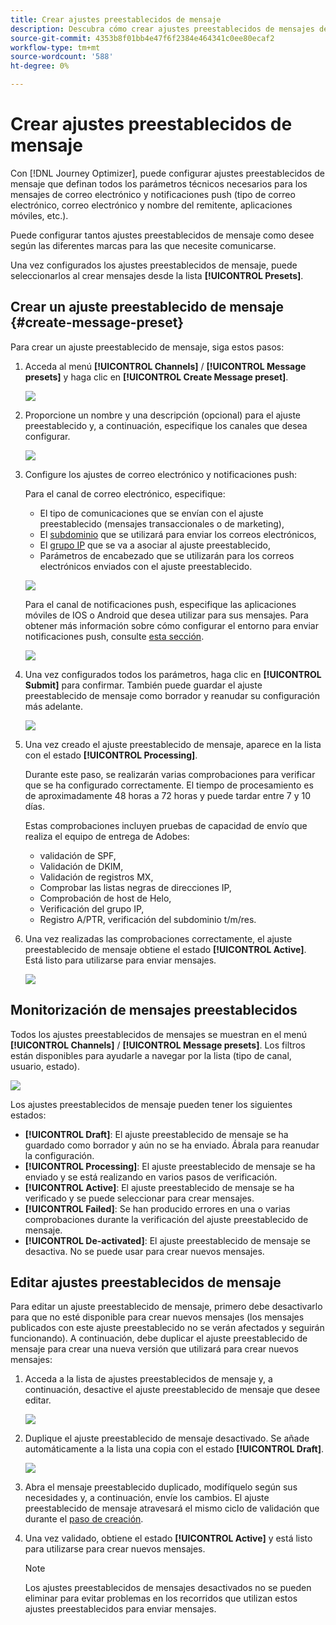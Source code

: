 ```yaml
---
title: Crear ajustes preestablecidos de mensaje
description: Descubra cómo crear ajustes preestablecidos de mensajes de correo electrónico y notificaciones push
source-git-commit: 4353b8f01bb4e47f6f2384e464341c0ee80ecaf2
workflow-type: tm+mt
source-wordcount: '588'
ht-degree: 0%

---
```



# Crear ajustes preestablecidos de mensaje

Con [!DNL Journey Optimizer], puede configurar ajustes preestablecidos de mensaje que definan todos los parámetros técnicos necesarios para los mensajes de correo electrónico y notificaciones push (tipo de correo electrónico, correo electrónico y nombre del remitente, aplicaciones móviles, etc.).

Puede configurar tantos ajustes preestablecidos de mensaje como desee según las diferentes marcas para las que necesite comunicarse.

Una vez configurados los ajustes preestablecidos de mensaje, puede seleccionarlos al crear mensajes desde la lista **[!UICONTROL Presets]**.

## Crear un ajuste preestablecido de mensaje {#create-message-preset}

Para crear un ajuste preestablecido de mensaje, siga estos pasos:

1. Acceda al menú **[!UICONTROL Channels]** / **[!UICONTROL Message presets]** y haga clic en **[!UICONTROL Create Message preset]**.

   ![](../assets/preset-create.png)

1. Proporcione un nombre y una descripción (opcional) para el ajuste preestablecido y, a continuación, especifique los canales que desea configurar.

   ![](../assets/preset-general.png)

1. Configure los ajustes de correo electrónico y notificaciones push:

   Para el canal de correo electrónico, especifique:

   * El tipo de comunicaciones que se envían con el ajuste preestablecido (mensajes transaccionales o de marketing),
   * El [subdominio](about-subdomain-delegation.md) que se utilizará para enviar los correos electrónicos,
   * El [grupo IP](ip-pools.md) que se va a asociar al ajuste preestablecido,
   * Parámetros de encabezado que se utilizarán para los correos electrónicos enviados con el ajuste preestablecido.

   ![](../assets/preset-email.png)

   Para el canal de notificaciones push, especifique las aplicaciones móviles de IOS o Android que desea utilizar para sus mensajes. Para obtener más información sobre cómo configurar el entorno para enviar notificaciones push, consulte [esta sección](../push-configuration.md).

   ![](../assets/preset-push.png)

1. Una vez configurados todos los parámetros, haga clic en **[!UICONTROL Submit]** para confirmar. También puede guardar el ajuste preestablecido de mensaje como borrador y reanudar su configuración más adelante.

   ![](../assets/preset-submit.png)

1. Una vez creado el ajuste preestablecido de mensaje, aparece en la lista con el estado **[!UICONTROL Processing]**.

   Durante este paso, se realizarán varias comprobaciones para verificar que se ha configurado correctamente. El tiempo de procesamiento es de aproximadamente 48 horas a 72 horas y puede tardar entre 7 y 10 días.

   Estas comprobaciones incluyen pruebas de capacidad de envío que realiza el equipo de entrega de Adobes:

   * validación de SPF,
   * Validación de DKIM,
   * Validación de registros MX,
   * Comprobar las listas negras de direcciones IP,
   * Comprobación de host de Helo,
   * Verificación del grupo IP,
   * Registro A/PTR, verificación del subdominio t/m/res.

1. Una vez realizadas las comprobaciones correctamente, el ajuste preestablecido de mensaje obtiene el estado **[!UICONTROL Active]**. Está listo para utilizarse para enviar mensajes.

   <!-- later on, users will be notified in Pulse -->

   ![](../assets/preset-active.png)

## Monitorización de mensajes preestablecidos

Todos los ajustes preestablecidos de mensajes se muestran en el menú **[!UICONTROL Channels]** / **[!UICONTROL Message presets]**. Los filtros están disponibles para ayudarle a navegar por la lista (tipo de canal, usuario, estado).

![](../assets/preset-filters.png)

Los ajustes preestablecidos de mensaje pueden tener los siguientes estados:

* **[!UICONTROL Draft]**: El ajuste preestablecido de mensaje se ha guardado como borrador y aún no se ha enviado. Ábrala para reanudar la configuración.
* **[!UICONTROL Processing]**: El ajuste preestablecido de mensaje se ha enviado y se está realizando en varios pasos de verificación.
* **[!UICONTROL Active]**: El ajuste preestablecido de mensaje se ha verificado y se puede seleccionar para crear mensajes.
* **[!UICONTROL Failed]**: Se han producido errores en una o varias comprobaciones durante la verificación del ajuste preestablecido de mensaje.
* **[!UICONTROL De-activated]**: El ajuste preestablecido de mensaje se desactiva. No se puede usar para crear nuevos mensajes.

## Editar ajustes preestablecidos de mensaje

Para editar un ajuste preestablecido de mensaje, primero debe desactivarlo para que no esté disponible para crear nuevos mensajes (los mensajes publicados con este ajuste preestablecido no se verán afectados y seguirán funcionando). A continuación, debe duplicar el ajuste preestablecido de mensaje para crear una nueva versión que utilizará para crear nuevos mensajes:

1. Acceda a la lista de ajustes preestablecidos de mensaje y, a continuación, desactive el ajuste preestablecido de mensaje que desee editar.

   ![](../assets/preset-deactivate.png)

1. Duplique el ajuste preestablecido de mensaje desactivado. Se añade automáticamente a la lista una copia con el estado **[!UICONTROL Draft]**.

   ![](../assets/preset-duplicated.png)

1. Abra el mensaje preestablecido duplicado, modifíquelo según sus necesidades y, a continuación, envíe los cambios. El ajuste preestablecido de mensaje atravesará el mismo ciclo de validación que durante el [paso de creación](#create-message-preset).

1. Una vez validado, obtiene el estado **[!UICONTROL Active]** y está listo para utilizarse para crear nuevos mensajes.

   >[!NOTE]
   >
   >Los ajustes preestablecidos de mensajes desactivados no se pueden eliminar para evitar problemas en los recorridos que utilizan estos ajustes preestablecidos para enviar mensajes.